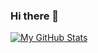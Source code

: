 ### Hi there 👋

[![My GitHub Stats](https://github-readme-stats.vercel.app/api/?username=ronituohino&hide=prs,contribs&count_private=true&theme=tokyonight&showicons=true)]()
